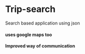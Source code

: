 # Trip-search
Search based application using json
#### uses google maps too
#### Improved way of communication
